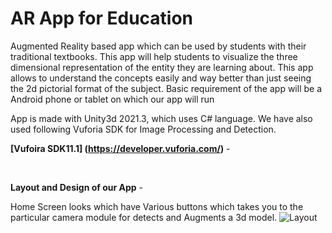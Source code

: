 # AR App for Education
Augmented Reality based app which can be used by students with their traditional textbooks. This app will help students to visualize the three dimensional representation of the entity they are learning about. This app allows to understand the concepts easily and way better than just seeing the 2d pictorial format of the subject. Basic requirement of the app will be a Android phone or tablet on which our app will run
</br>

 App is made with Unity3d 2021.3, which uses C# language. We have also used following Vuforia SDK for Image Processing and Detection.

<b>[Vufoira SDK11.1] (https://developer.vuforia.com/)</b> -</br>

</br>

**Layout and Design of our App** -
</br>

 Home Screen looks which have Various buttons which takes you to the particular camera module for detects and Augments a 3d model.
![Layout](https://user-images.githubusercontent.com/52004037/213904232-8c0b6e50-da89-430f-90f8-587abebec040.png)

</br>


